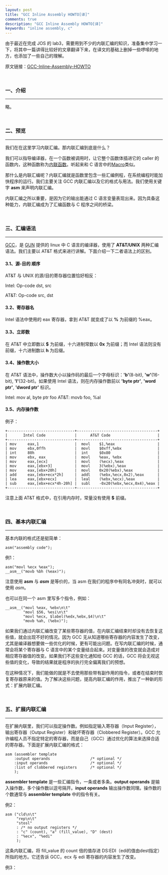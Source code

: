 ```yaml
---
layout: post
title: "GCC Inline Assembly HOWTO[译]"
comments: true
description: "GCC Inline Assembly HOWTO[译]"
keywords: "inline assembly, c"
---
```


由于最近在完成 JOS 的 lab3，需要用到不少的内联汇编的知识，准备集中学习一下，将其中一篇讲得比较好的文章翻译下来，在译文的基础上删掉一些啰嗦的地方，也添加了一些自己的理解。

原文链接：[GCC-Inline-Assembly-HOWTO](http://www.ibiblio.org/gferg/ldp/GCC-Inline-Assembly-HOWTO.html)

&nbsp;

### 一、介绍

___

略。

&nbsp;

### 二、预览

___

我们在在这里学习内联汇编。那内联汇编到底是什么？

我们可以指导编译器，在一个函数被调用时，让它整个函数体插进它的 caller 的函数内，这种函数称为[内联函数](https://en.wikipedia.org/wiki/Inline_function)。听起来和 C 语言中的[Macro](https://en.wikipedia.org/wiki/Macro_(computer_science))类似。

那什么是内联汇编呢？内联汇编就是函数里包含一些汇编例程，在系统编程时能加快程序的运行。我们主要关注 GCC 内联汇编以及它的格式与用法。我们使用关键字 **asm** 来声明内联汇编。

内联汇编之所以重要，是因为它的输出能通过 C 语言变量表现出来。因为具备这种能力，内联汇编成为了汇编函数与 C 程序之间的桥梁。

&nbsp;

### 三、汇编语法

___

[GCC](https://en.wikipedia.org/wiki/GNU_Compiler_Collection)，是 [GUN](https://en.wikipedia.org/wiki/GNU) 提供的 linux 中 C 语言的编译器，使用了 **AT&T/UNIX** 两种汇编语法。我们主要以 AT&T 格式来进行讲解。下面介绍一下二者语法上的区别。

#### 3.1、源-目的 顺序

AT&T 与 UNIX 的源/目的寄存器位置恰好相反：

Intel: Op-code dst, src

AT&T: Op-code src, dst

#### 3.2、寄存器名

Intel 语法中使用的 eax 寄存器，拿到 AT&T 就变成了以 **%** 为前缀的 %eax。

#### 3.3、立即数

在 AT&T 中立即数以 **$** 为前缀，十六进制常数以 **0x** 为前缀；而 Intel 语法则没有前缀，十六进制数以 **h** 为后缀。

#### 3.4、操作数大小

在 AT&T 语法中，操作数大小以操作码的最后一个字母标识：**'b'**(8-bit), **'w'**(16-bit), **'l'**(32-bit)。如果使用 Intel 语法，则在内存操作数前以 **'byte ptr'**, **'word ptr'**, **'dword ptr'** 标识。

Intel: mov al, byte ptr foo
AT&T: movb foo, %al

#### 3.5、内存操作数

例子：

```
+------------------------------+------------------------------------+
|       Intel Code             |      AT&T Code                     |
+------------------------------+------------------------------------+
| mov     eax,1                |  movl    $1,%eax                   |   
| mov     ebx,0ffh             |  movl    $0xff,%ebx                |   
| int     80h                  |  int     $0x80                     |   
| mov     ebx, eax             |  movl    %eax, %ebx                |
| mov     eax,[ecx]            |  movl    (%ecx),%eax               |
| mov     eax,[ebx+3]          |  movl    3(%ebx),%eax              | 
| mov     eax,[ebx+20h]        |  movl    0x20(%ebx),%eax           |
| add     eax,[ebx+ecx*2h]     |  addl    (%ebx,%ecx,0x2),%eax      |
| lea     eax,[ebx+ecx]        |  leal    (%ebx,%ecx),%eax          |
| sub     eax,[ebx+ecx*4h-20h] |  subl    -0x20(%ebx,%ecx,0x4),%eax |
+------------------------------+------------------------------------+
```

注意上面 AT&T 格式中，在引用内存时，常量没有使用 **$** 前缀。

&nbsp;

### 四、基本内联汇编

___

基本内联的格式还是挺简单：

```
asm("assembly code");
```

例1：

```
asm("movl %ecx %eax"); 
__asm__("movb %bh (%eax)");
```

注意使用 **asm** 与 **_asm_** 是等价的，当 asm 在我们的程序中有同名冲突时，就可以使用 _asm_。

也可以在同一个 asm 里写多个指令，例如：

```
__asm__("movl %eax, %ebx\n\t"
        "movl $56, %esi\n\t"
        "movl %ecx, $label(%edx,%ebx,$4)\n\t"
        "movb %ah, (%ebx)");
```

如果我们通过内联汇编改变了某些寄存器的值，在内联汇编结束时却没有去恢复这些值，就会出现不好的情况。因为 GCC 无从知道哪些寄存器的内容发生了改变，尤其是编译器想要做一些优化的时候，更有可能出问题。在写内联汇编的时候，通常会将某个寄存器与 C 语言中的某个变量结合起来。对变量值的改变就会造成对相应寄存器值的改变。如果我们不这些变化通知给 GCC 的话，GCC 将会无视这些值的变化，导致的结果就是程序的执行完全偏离我们的预想。

在这种情况下，我们能做的就是不去使用那些带有副作用的指令，或者在结束时恢复寄存器原来的值。为了解决这些问题，提高内联汇编的作用，推出了一种新的形式：扩展内联汇编。

&nbsp;

### 五、扩展内联汇编

___

在扩展内联里，我们可以指定操作数。例如指定输入寄存器（Input Register），输出寄存器（Output Register）和破坏寄存器（Clobbered Register）。GCC 允许编程人员不指定特定的寄存器，而是自己（GCC）通过优化的算法来选择合适的寄存器。下面是扩展内联汇编的格式：

```
asm (assembler template 
    :output operands                  /* optional */
    :input operands                   /* optional */
    :list of clobbered registers      /* optional */
    );
```

**assembler template** 是一些汇编指令，一条或者多条。**output operands** 是输入操作数，多个操作数以逗号隔开。**input operands** 输出操作数同理。操作数的个数通常与 **assembler template** 中的指令有关。

例2：

```
asm ("cld\n\t"
     "rep\n\t"
     "stosl"
     : /* no output registers */
     : "c" (count), "a" (fill_value), "D" (dest)
     : "%ecx", "%edi" 
     );
```

这条内联汇编，将 fill_value 的 count 倍的值存进 DS:EDI（edi的值由dest指定） 所指的地方。它还告诉 GCC，ecx 与 edi 寄存器的内容发生了改变。

例3：

```

```